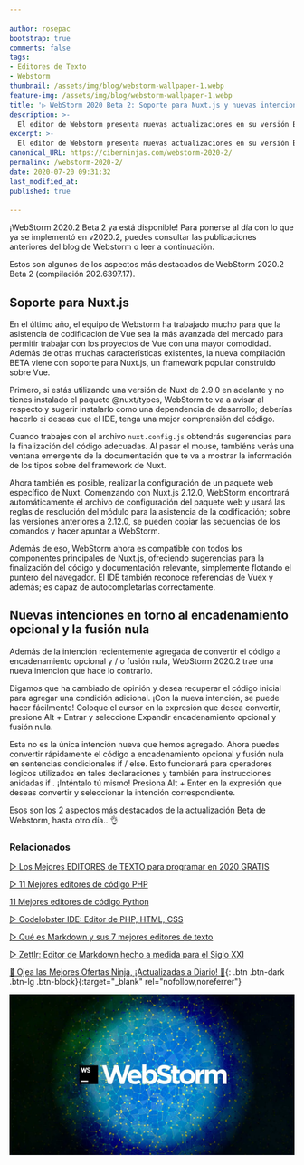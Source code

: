 ```yaml
---

author: rosepac
bootstrap: true
comments: false
tags:
- Editores de Texto
- Webstorm
thumbnail: /assets/img/blog/webstorm-wallpaper-1.webp
feature-img: /assets/img/blog/webstorm-wallpaper-1.webp
title: '▷ WebStorm 2020 Beta 2: Soporte para Nuxt.js y nuevas intenciones para JavaScript y TypeScript'
description: >-
  El editor de Webstorm presenta nuevas actualizaciones en su versión Beta, con novedades muy interesantes con el uso de Vue, Javascript y Typescript.
excerpt: >-
  El editor de Webstorm presenta nuevas actualizaciones en su versión Beta, con novedades muy interesantes con el uso de Vue, Javascript y Typescript.
canonical_URL: https://ciberninjas.com/webstorm-2020-2/
permalink: /webstorm-2020-2/
date: 2020-07-20 09:31:32
last_modified_at: 
published: true

---
```


¡WebStorm 2020.2 Beta 2 ya está disponible! Para ponerse al día con lo que ya se implementó en v2020.2, puedes consultar las publicaciones anteriores del blog de Webstorm o leer a continuación.

Estos son algunos de los aspectos más destacados de WebStorm 2020.2 Beta 2 (compilación 202.6397.17).

## **Soporte para Nuxt.js**

En el último año, el equipo de Webstorm ha trabajado mucho para que la asistencia de codificación de Vue sea la más avanzada del mercado para permitir trabajar con los proyectos de Vue con una mayor comodidad. Además de otras muchas características existentes, la nueva compilación BETA viene con soporte para Nuxt.js, un framework popular construido sobre Vue.

Primero, si estás utilizando una versión de Nuxt de 2.9.0 en adelante y no tienes instalado el paquete @nuxt/types, WebStorm te va a avisar al respecto y sugerir instalarlo como una dependencia de desarrollo; deberías hacerlo si deseas que el IDE, tenga una mejor comprensión del código.

Cuando trabajes con el archivo `nuxt.config.js` obtendrás sugerencias para la finalización del código adecuadas. Al pasar el mouse, tambiéns verás una ventana emergente de la documentación que te va a mostrar la información de los tipos sobre del framework de Nuxt.

Ahora también es posible, realizar la configuración de un paquete web específico de Nuxt. Comenzando con Nuxt.js 2.12.0, WebStorm encontrará automáticamente el archivo de configuración del paquete web y usará las reglas de resolución del módulo para la asistencia de la codificación; sobre las versiones anteriores a 2.12.0, se pueden copiar las secuencias de los comandos y hacer apuntar a WebStorm.

Además de eso, WebStorm ahora es compatible con todos los componentes principales de Nuxt.js, ofreciendo sugerencias para la finalización del código y documentación relevante, simplemente flotando el puntero del navegador. El IDE también reconoce referencias de Vuex y además; es capaz de autocompletarlas correctamente.

## **Nuevas intenciones en torno al encadenamiento opcional y la fusión nula**

Además de la intención recientemente agregada de convertir el código a encadenamiento opcional y / o fusión nula, WebStorm 2020.2 trae una nueva intención que hace lo contrario.

Digamos que ha cambiado de opinión y desea recuperar el código inicial para agregar una condición adicional. ¡Con la nueva intención, se puede hacer fácilmente! Coloque el cursor en la expresión que desea convertir, presione Alt + Entrar y seleccione Expandir encadenamiento opcional y fusión nula.

Esta no es la única intención nueva que hemos agregado. Ahora puedes convertir rápidamente el código a encadenamiento opcional y fusión nula en sentencias condicionales if / else. Esto funcionará para operadores lógicos utilizados en tales declaraciones y también para instrucciones anidadas if . ¡Inténtalo tú mismo! Presiona Alt + Enter en la expresión que deseas convertir y seleccionar la intención correspondiente.

Esos son los 2 aspectos más destacados de la actualización Beta de Webstorm, hasta otro día.. 👌

### **Relacionados** <!-- omit in toc -->

[▷ Los Mejores EDITORES de TEXTO para programar en 2020 GRATIS](https://ciberninjas.com/mejores-editores-texto/)

[▷ 11 Mejores editores de código PHP](https://ciberninjas.com/mejores-editores-php/)

[11 Mejores editores de código Python](https://ciberninjas.com/mejores-ide-python/)

[▷ Codelobster IDE: Editor de PHP, HTML, CSS](https://ciberninjas.com/codelobster-editor-php/)

[▷ Qué es Markdown y sus 7 mejores editores de texto](https://ciberninjas.com/editores-markdown/)

[▷ Zettlr: Editor de Markdown hecho a medida para el Siglo XXI](https://ciberninjas.com/zeetlr-editor-markdown/)

[🎁 Ojea las Mejores Ofertas Ninja, ¡Actualizadas a Diario! 🛒](https://www.amazon.es/shop/cibercursos){: .btn .btn-dark .btn-lg .btn-block}{:target="_blank" rel="nofollow,noreferrer"}

![El editor de Webstorm presenta nuevas actualizaciones en su versión Beta, con novedades muy interesantes con el uso de Vue, Javascript y Typescript.](/assets/img/blog/webstorm-wallpaper-1.webp "El editor de Webstorm presenta nuevas actualizaciones en su versión Beta, con novedades muy interesantes con el uso de Vue, Javascript y Typescript.")